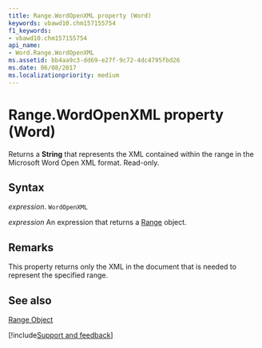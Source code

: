 ```yaml
---
title: Range.WordOpenXML property (Word)
keywords: vbawd10.chm157155754
f1_keywords:
- vbawd10.chm157155754
api_name:
- Word.Range.WordOpenXML
ms.assetid: bb4aa9c3-dd69-e27f-9c72-4dc4795fbd26
ms.date: 06/08/2017
ms.localizationpriority: medium
---
```



# Range.WordOpenXML property (Word)

Returns a **String** that represents the XML contained within the range in the Microsoft Word Open XML format. Read-only.


## Syntax

_expression_. `WordOpenXML`

 _expression_ An expression that returns a [Range](./Word.Range.md) object.


## Remarks

This property returns only the XML in the document that is needed to represent the specified range.


## See also


[Range Object](Word.Range.md)

[!include[Support and feedback](~/includes/feedback-boilerplate.md)]